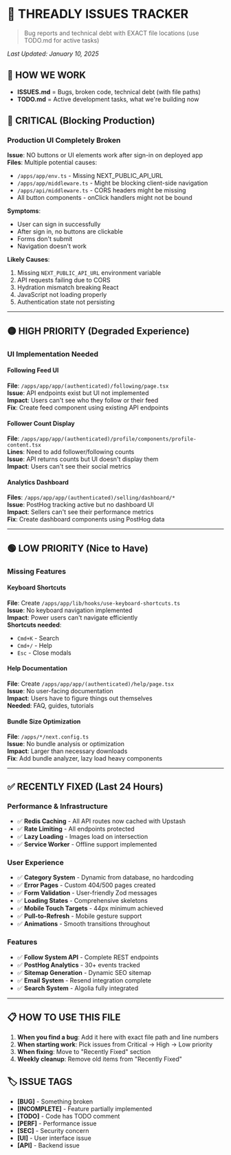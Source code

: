 # 🐛 THREADLY ISSUES TRACKER

> Bug reports and technical debt with EXACT file locations (use TODO.md for active tasks)

*Last Updated: January 10, 2025*

## 🚨 HOW WE WORK
- **ISSUES.md** = Bugs, broken code, technical debt (with file paths)
- **TODO.md** = Active development tasks, what we're building now

## 🔴 CRITICAL (Blocking Production)

### Production UI Completely Broken
**Issue**: NO buttons or UI elements work after sign-in on deployed app  
**Files**: Multiple potential causes:
- `/apps/app/env.ts` - Missing NEXT_PUBLIC_API_URL
- `/apps/app/middleware.ts` - Might be blocking client-side navigation
- `/apps/api/middleware.ts` - CORS headers might be missing
- All button components - onClick handlers might not be bound

**Symptoms**:
- User can sign in successfully
- After sign in, no buttons are clickable
- Forms don't submit
- Navigation doesn't work

**Likely Causes**:
1. Missing `NEXT_PUBLIC_API_URL` environment variable
2. API requests failing due to CORS
3. Hydration mismatch breaking React
4. JavaScript not loading properly
5. Authentication state not persisting

---

## 🟡 HIGH PRIORITY (Degraded Experience)

### UI Implementation Needed

#### Following Feed UI
**File**: `/apps/app/app/(authenticated)/following/page.tsx`  
**Issue**: API endpoints exist but UI not implemented  
**Impact**: Users can't see who they follow or their feed  
**Fix**: Create feed component using existing API endpoints

#### Follower Count Display  
**File**: `/apps/app/app/(authenticated)/profile/components/profile-content.tsx`  
**Lines**: Need to add follower/following counts  
**Issue**: API returns counts but UI doesn't display them  
**Impact**: Users can't see their social metrics

#### Analytics Dashboard
**Files**: `/apps/app/app/(authenticated)/selling/dashboard/*`  
**Issue**: PostHog tracking active but no dashboard UI  
**Impact**: Sellers can't see their performance metrics  
**Fix**: Create dashboard components using PostHog data

---

## 🟢 LOW PRIORITY (Nice to Have)

### Missing Features

#### Keyboard Shortcuts
**File**: Create `/apps/app/lib/hooks/use-keyboard-shortcuts.ts`  
**Issue**: No keyboard navigation implemented  
**Impact**: Power users can't navigate efficiently  
**Shortcuts needed**: 
- `Cmd+K` - Search
- `Cmd+/` - Help
- `Esc` - Close modals

#### Help Documentation  
**File**: Create `/apps/app/app/(authenticated)/help/page.tsx`  
**Issue**: No user-facing documentation  
**Impact**: Users have to figure things out themselves  
**Needed**: FAQ, guides, tutorials

#### Bundle Size Optimization
**File**: `/apps/*/next.config.ts`  
**Issue**: No bundle analysis or optimization  
**Impact**: Larger than necessary downloads  
**Fix**: Add bundle analyzer, lazy load heavy components

---

## ✅ RECENTLY FIXED (Last 24 Hours)

### Performance & Infrastructure
- ✅ **Redis Caching** - All API routes now cached with Upstash
- ✅ **Rate Limiting** - All endpoints protected
- ✅ **Lazy Loading** - Images load on intersection
- ✅ **Service Worker** - Offline support implemented

### User Experience
- ✅ **Category System** - Dynamic from database, no hardcoding
- ✅ **Error Pages** - Custom 404/500 pages created
- ✅ **Form Validation** - User-friendly Zod messages
- ✅ **Loading States** - Comprehensive skeletons
- ✅ **Mobile Touch Targets** - 44px minimum achieved
- ✅ **Pull-to-Refresh** - Mobile gesture support
- ✅ **Animations** - Smooth transitions throughout

### Features
- ✅ **Follow System API** - Complete REST endpoints
- ✅ **PostHog Analytics** - 30+ events tracked
- ✅ **Sitemap Generation** - Dynamic SEO sitemap
- ✅ **Email System** - Resend integration complete
- ✅ **Search System** - Algolia fully integrated

---

## 📋 HOW TO USE THIS FILE

1. **When you find a bug**: Add it here with exact file path and line numbers
2. **When starting work**: Pick issues from Critical → High → Low priority  
3. **When fixing**: Move to "Recently Fixed" section
4. **Weekly cleanup**: Remove old items from "Recently Fixed"

## 🏷️ ISSUE TAGS

- **[BUG]** - Something broken
- **[INCOMPLETE]** - Feature partially implemented  
- **[TODO]** - Code has TODO comment
- **[PERF]** - Performance issue
- **[SEC]** - Security concern
- **[UI]** - User interface issue
- **[API]** - Backend issue